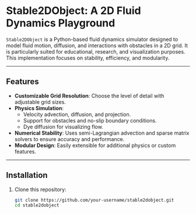 # Stable2DObject: A 2D Fluid Dynamics Playground

`Stable2DObject` is a Python-based fluid dynamics simulator designed to model fluid motion, diffusion, and interactions with obstacles in a 2D grid. It is particularly suited for educational, research, and visualization purposes. This implementation focuses on stability, efficiency, and modularity.

---

## Features

- **Customizable Grid Resolution**: Choose the level of detail with adjustable grid sizes.
- **Physics Simulation**:
  - Velocity advection, diffusion, and projection.
  - Support for obstacles and no-slip boundary conditions.
  - Dye diffusion for visualizing flow.
- **Numerical Stability**: Uses semi-Lagrangian advection and sparse matrix solvers to ensure accuracy and performance.
- **Modular Design**: Easily extensible for additional physics or custom features.

---

## Installation

1. Clone this repository:
   ```bash
   git clone https://github.com/your-username/stable2dobject.git
   cd stable2dobject
